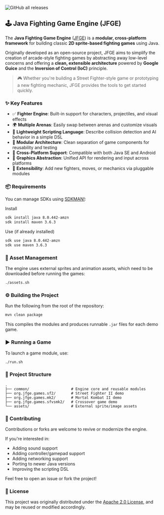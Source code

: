 ![GitHub all releases](https://img.shields.io/github/downloads/humbertodias/jfge/total)

## 🕹️ Java Fighting Game Engine (JFGE)

The **Java Fighting Game Engine** ([JFGE](https://code.google.com/archive/p/java-fighting-game-engine/downloads)) is a **modular, cross-platform framework** for building classic **2D sprite-based fighting games** using Java.

Originally developed as an open-source project, JFGE aims to simplify the creation of arcade-style fighting games by abstracting away low-level concerns and offering a **clean, extensible architecture** powered by **Google Guice** and the **Inversion of Control (IoC)** principle.

> 🎮 Whether you're building a Street Fighter-style game or prototyping a new fighting mechanic, JFGE provides the tools to get started quickly.

### ✨ Key Features

* ✅ **Fighter Engine**: Built-in support for characters, projectiles, and visual effects
* 🌍 **Multiple Arenas**: Easily swap between arenas and customize visuals
* 🧠 **Lightweight Scripting Language**: Describe collision detection and AI behavior in a simple DSL
* 🧩 **Modular Architecture**: Clean separation of game components for reusability and testing
* 📱 **Cross-Platform Support**: Compatible with both Java SE and Android
* 🎨 **Graphics Abstraction**: Unified API for rendering and input across platforms
* 🔌 **Extensibility**: Add new fighters, moves, or mechanics via pluggable modules

### 📦 Requirements

You can manage SDKs using [SDKMAN!](https://sdkman.io):

Install
```bash
sdk install java 8.0.442-amzn
sdk install maven 3.6.3
```

Use (if already installed)
```bash
sdk use java 8.0.442-amzn
sdk use maven 3.6.3
```

### 📁 Asset Management

The engine uses external sprites and animation assets, which need to be downloaded before running the games:

```bash
./assets.sh
```

### ⚙️ Building the Project

Run the following from the root of the repository:

```bash
mvn clean package
```

This compiles the modules and produces runnable `.jar` files for each demo game.

### ▶️ Running a Game

To launch a game module, use:

```bash
./run.sh
```

### 📂 Project Structure
```
.
├── common/                   # Engine core and reusable modules
├── org.jfge.games.sf2/       # Street Fighter II demo
├── org.jfge.games.mk2/       # Mortal Kombat II demo
├── org.jfge.games.sfvsmk2/   # Crossover game demo
└── assets/                   # External sprite/image assets
```

### 🤝 Contributing

Contributions or forks are welcome to revive or modernize the engine.

If you're interested in:

* Adding sound support
* Adding controller/gamepad support
* Adding networking support
* Porting to newer Java versions
* Improving the scripting DSL

Feel free to open an issue or fork the project!

### 📜 License

This project was originally distributed under the [Apache 2.0 License](LICENSE), and may be reused or modified accordingly.

